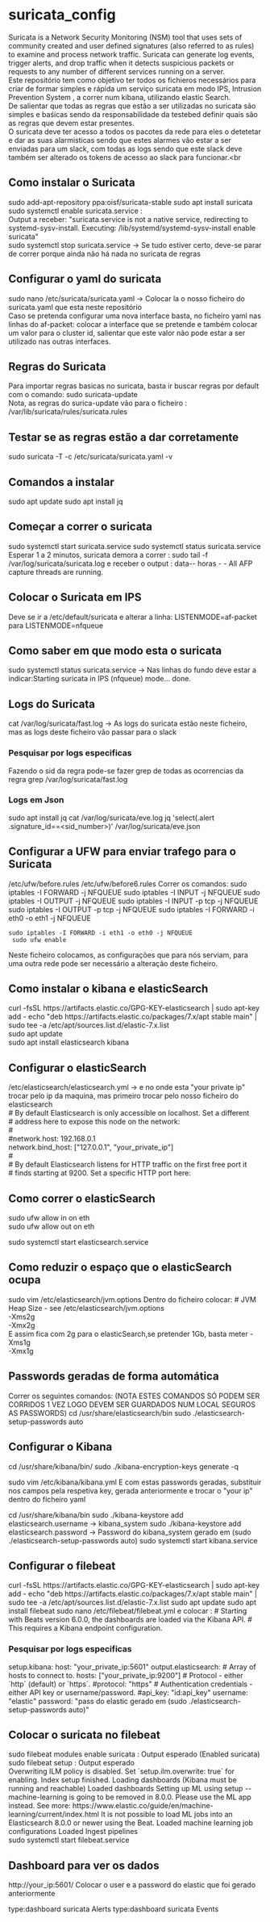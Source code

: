 # suricata_config
Suricata is a Network Security Monitoring (NSM) tool that uses sets of community created and user defined signatures (also referred to as rules) to examine and process network traffic. Suricata can generate log events, trigger alerts, and drop traffic when it detects suspicious packets or requests to any number of different services running on a server.<br>
Este repositório tem como objetivo ter todos os fichieros necessários para criar de formar simples e rápida um serviço suricata em modo IPS, Intrusion Prevention System , a correr num kibana, utilizando elastic Search.<br>
De salientar que todas as regras que estão a ser utilizadas no suricata são simples e baśicas sendo da responsabilidade da testebed definir quais são as regras que devem estar presentes.<br>
O suricata deve ter acesso a todos os pacotes da rede para eles o detetetar e dar as suas alarmisticas sendo que estes alarmes vão estar a ser enviadas para um slack, com todas as logs sendo que este slack deve também ser alterado os tokens de acesso ao slack para funcionar.<br
>

<h2> Como instalar o Suricata </h2>
sudo add-apt-repository ppa:oisf/suricata-stable
sudo apt install suricata
sudo systemctl enable suricata.service : <br>
Output a receber:  "suricata.service is not a native service, redirecting to systemd-sysv-install.
Executing: /lib/systemd/systemd-sysv-install enable suricata" <br>
sudo systemctl stop suricata.service  -> Se tudo estiver certo, deve-se parar de correr porque ainda não há nada no suricata de regras

<h2> Configurar o yaml do suricata </h2>
sudo nano /etc/suricata/suricata.yaml  -> Colocar la o nosso ficheiro do suricata.yaml que esta neste repositório <br>
Caso se pretenda configurar uma nova interface basta, no ficheiro yaml nas linhas do af-packet: colocar a interface que se pretende e também colocar um valor para o cluster id, salientar que este valor não pode estar a ser utilizado nas outras interfaces.<br>

<h2> Regras do Suricata </h2>
Para importar regras basicas no suricata, basta ir buscar regras por default com o comando: sudo suricata-update<br>
Nota, as regras do surica-update vão para o ficheiro : /var/lib/suricata/rules/suricata.rules <br>

<h2> Testar se as regras estão a dar corretamente </h2>
	sudo suricata -T -c /etc/suricata/suricata.yaml -v
<h2 > Comandos a instalar </h2>
sudo apt update
sudo apt install jq

<h2> Começar a correr o suricata </h2>
	sudo systemctl start suricata.service
	sudo systemctl status suricata.service
  Esperar 1 a 2 minutos, suricata demora a correr :
    sudo tail -f /var/log/suricata/suricata.log  e receber o output : data-- horas - <Info> - All AFP capture threads are running.
	<h2> Colocar o Suricata em IPS </h2>
	Deve se ir a  /etc/default/suricata e alterar a linha: LISTENMODE=af-packet para 
	LISTENMODE=nfqueue
	<h2> Como saber em que modo esta o suricata </h2>
	sudo systemctl status suricata.service -> Nas linhas do fundo deve estar a indicar:Starting suricata in IPS (nfqueue) mode... done.

  <h2> Logs do Suricata </h2>
cat  /var/log/suricata/fast.log -> As logs do suricata estão neste ficheiro, mas as logs deste ficheiro vão passar para o slack <br>
<h3> Pesquisar por logs especificas </h3>
Fazendo o sid da regra pode-se fazer grep de todas as ocorrencias da regra
grep <sid_number> /var/log/suricata/fast.log

<h3>Logs em Json </h3>

sudo apt install jq
cat /var/log/suricata/eve.log
jq 'select(.alert .signature_id==<sid_number>)' /var/log/suricata/eve.json

<h2> Configurar a UFW para enviar trafego para o Suricata </h2>
/etc/ufw/before.rules
/etc/ufw/before6.rules
Correr os comandos:
	sudo iptables -I FORWARD -j NFQUEUE
	sudo iptables -I INPUT -j NFQUEUE
	sudo iptables -I OUTPUT -j NFQUEUE
	sudo iptables -I INPUT -p tcp  -j NFQUEUE
	sudo iptables -I OUTPUT -p tcp -j NFQUEUE
	sudo iptables -I FORWARD -i eth0 -o eth1 -j NFQUEUE

	sudo iptables -I FORWARD -i eth1 -o eth0 -j NFQUEUE
	 sudo ufw enable

Neste ficheiro colocamos, as configurações que para nós serviam, para uma outra rede pode ser necessário a alteração deste ficheiro.

<h2> Como instalar o kibana e elasticSearch </h2>
curl -fsSL https://artifacts.elastic.co/GPG-KEY-elasticsearch | sudo apt-key add -
echo "deb https://artifacts.elastic.co/packages/7.x/apt stable main" | sudo tee -a /etc/apt/sources.list.d/elastic-7.x.list<br>
sudo apt update<br>
sudo apt install elasticsearch kibana<br>

<h2> Configurar o elasticSearch </h2>
/etc/elasticsearch/elasticsearch.yml -> e no onde esta "your private ip" trocar pelo ip da maquina, mas primeiro trocar pelo nosso ficheiro do elasticsearch <br>
# By default Elasticsearch is only accessible on localhost. Set a different<br>
# address here to expose this node on the network:<br>
#<br>
#network.host: 192.168.0.1<br>
network.bind_host: ["127.0.0.1", "your_private_ip"] <br>
#<br>
# By default Elasticsearch listens for HTTP traffic on the first free port it<br>
# finds starting at 9200. Set a specific HTTP port here:<br>

<h2> Como correr o elasticSearch </h2>
sudo ufw allow in on eth<number><br>
sudo ufw allow out on eth<number><br>

sudo systemctl start elasticsearch.service

<h2> Como reduzir o espaço que o elasticSearch ocupa </h2>
sudo  vim /etc/elasticsearch/jvm.options
Dentro do ficheiro colocar:
# JVM Heap Size - see /etc/elasticsearch/jvm.options <br>
-Xms2g <br>
-Xmx2g <br>
E assim fica com 2g para o elasticSearch,se pretender 1Gb, basta meter 
-Xms1g <br>
-Xmx1g <br>
<h2> Passwords geradas de forma automática </h2>
Correr os seguintes comandos: (NOTA ESTES COMANDOS SÓ PODEM SER CORRIDOS 1 VEZ LOGO DEVEM SER GUARDADOS NUM LOCAL SEGUROS AS PASSWORDS)
cd /usr/share/elasticsearch/bin
sudo ./elasticsearch-setup-passwords auto

<h2 > Configurar o Kibana </h2>
cd /usr/share/kibana/bin/
sudo ./kibana-encryption-keys generate -q

sudo vim /etc/kibana/kibana.yml
E com estas passwords geradas, substituir nos campos <key > pela respetiva key, gerada anteriormente e trocar o "your ip" dentro do ficheiro yaml

cd /usr/share/kibana/bin 
sudo ./kibana-keystore add elasticsearch.username -> kibana_system
sudo ./kibana-keystore add elasticsearch.password -> Password do kibana_system gerado em (sudo ./elasticsearch-setup-passwords auto)
sudo systemctl start kibana.service

<h2> Configurar o filebeat </h2>
curl -fsSL https://artifacts.elastic.co/GPG-KEY-elasticsearch | sudo apt-key add -
echo "deb https://artifacts.elastic.co/packages/7.x/apt stable main" | sudo tee -a /etc/apt/sources.list.d/elastic-7.x.list
sudo apt update
sudo apt install filebeat
sudo nano /etc/filebeat/filebeat.yml e colocar :
# Starting with Beats version 6.0.0, the dashboards are loaded via the Kibana API.
# This requires a Kibana endpoint configuration.<h3> Pesquisar por logs especificas </h3>
setup.kibana:
	host: "your_private_ip:5601" 
output.elasticsearch:
	# Array of hosts to connect to.
	hosts: ["your_private_ip:9200"]
# Protocol - either `http` (default) or `https`.
#protocol: "https"
# Authentication credentials - either API key or username/password.
#api_key: "id:api_key"
username: "elastic"
password: "pass do elastic gerado em  (sudo ./elasticsearch-setup-passwords auto)"
<h2> Colocar o suricata no filebeat </h2>
sudo filebeat modules enable suricata : Output esperado (Enabled suricata) <br>
sudo filebeat setup : Output esperado <br>
Overwriting ILM policy is disabled. Set `setup.ilm.overwrite: true` for enabling.
Index setup finished.
Loading dashboards (Kibana must be running and reachable)
Loaded dashboards
Setting up ML using setup --machine-learning is going to be removed in 8.0.0. Please use the ML app instead.
See more: https://www.elastic.co/guide/en/machine-learning/current/index.html
It is not possible to load ML jobs into an Elasticsearch 8.0.0 or newer using the Beat.
Loaded machine learning job configurations
Loaded Ingest pipelines<br>
sudo systemctl start filebeat.service
<h2> Dashboard para ver os dados </h2>
http://your_ip:5601/ 
Colocar o user e a password do elastic que foi gerado anteriormente

type:dashboard suricata  Alerts
type:dashboard suricata  Events
